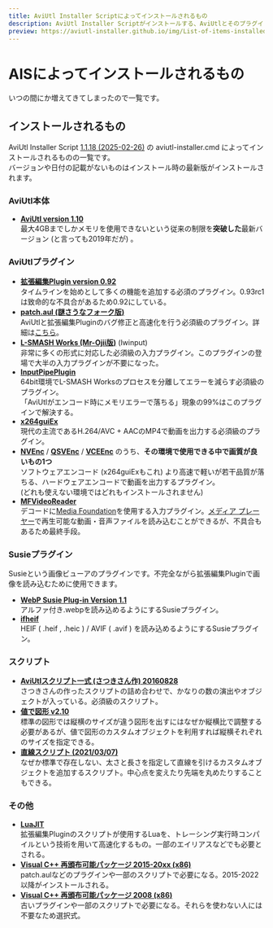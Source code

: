 ```yaml
---
title: AviUtl Installer Scriptによってインストールされるもの
description: AviUtl Installer Scriptがインストールする、AviUtlとそのプラグインやスクリプトなどの一覧です。
preview: https://aviutl-installer.github.io/img/List-of-items-installed-by-AviUtl-Installer-Script-ja/ogp.png
---
```


# AISによってインストールされるもの

いつの間にか増えてきてしまったので一覧です。

## インストールされるもの
AviUtl Installer Script [1.1.18 (2025-02-26)](https://github.com/menndouyukkuri/aviutl-installer-script/releases/tag/v1.1.18) の aviutl-installer.cmd によってインストールされるものの一覧です。\
バージョンや日付の記載がないものはインストール時の最新版がインストールされます。

### AviUtl本体
- **[AviUtl version 1.10](https://spring-fragrance.mints.ne.jp/aviutl/#:~:text=%E2%98%85%20%E3%83%80%E3%82%A6%E3%83%B3%E3%83%AD%E3%83%BC%E3%83%89%20%E2%98%85-,AviUtl,-aviutl110.zip%09version1.10%092019/10/3)**\
最大4GBまでしかメモリを使用できないという従来の制限を**突破した**最新バージョン (と言っても2019年だが) 。

### AviUtlプラグイン
- **[拡張編集Plugin version 0.92](http://spring-fragrance.mints.ne.jp/aviutl/#:~:text=%E3%83%90%E3%83%BC%E3%82%B8%E3%83%A7%E3%83%B3%E3%81%AF%E3%81%93%E3%81%A1%E3%82%89-,%E6%8B%A1%E5%BC%B5%E7%B7%A8%E9%9B%86Plugin,-%E5%8B%95%E7%94%BB%E3%80%81%E9%9D%99%E6%AD%A2%E7%94%BB)**\
タイムラインを始めとして多くの機能を追加する必須のプラグイン。0.93rc1は致命的な不具合があるため0.92にしている。
- **[patch.aul (謎さうなフォーク版)](https://github.com/nazonoSAUNA/patch.aul/releases/latest)**\
AviUtlと拡張編集Pluginのバグ修正と高速化を行う必須級のプラグイン。詳細は[こちら](https://scrapbox.io/nazosauna/patch.aul)。
- **[L-SMASH Works (Mr-Ojii版)](https://github.com/Mr-Ojii/L-SMASH-Works-Auto-Builds/releases/latest)** (lwinput)\
非常に多くの形式に対応した必須級の入力プラグイン。このプラグインの登場で大半の入力プラグインが不要になった。
- **[InputPipePlugin](https://github.com/amate/InputPipePlugin/releases/latest)**\
64bit環境でL-SMASH Worksのプロセスを分離してエラーを減らす必須級のプラグイン。\
「AviUtlがエンコード時にメモリエラーで落ちる」現象の99%はこのプラグインで解決する。
- **[x264guiEx](https://github.com/rigaya/x264guiEx/releases/latest)**\
現代の主流であるH.264/AVC + AACのMP4で動画を出力する必須級のプラグイン。
- **[NVEnc](https://github.com/rigaya/NVEnc/releases/latest)** / **[QSVEnc](https://github.com/rigaya/QSVEnc/releases/latest)** / **[VCEEnc](https://github.com/rigaya/VCEEnc/releases/latest)** のうち、**その環境で使用できる中で画質が良いもの1つ**\
ソフトウェアエンコード (x264guiExもこれ) より高速で軽いが若干品質が落ちる、ハードウェアエンコードで動画を出力するプラグイン。\
(どれも使えない環境ではどれもインストールされません)
- **[MFVideoReader](https://github.com/amate/MFVideoReader/releases/latest)**\
デコードに[Media Foundation](https://ja.wikipedia.org/wiki/Media_Foundation)を使用する入力プラグイン。[メディア プレーヤー](https://apps.microsoft.com/detail/9wzdncrfj3pt?hl=ja-jp&gl=JP)で再生可能な動画・音声ファイルを読み込むことができるが、不具合もあるため最終手段。

### Susieプラグイン
Susieという画像ビューアのプラグインです。不完全ながら拡張編集Pluginで画像を読み込むために使用できます。
- **[WebP Susie Plug-in Version 1.1](http://toro.d.dooo.jp/slplugin.html#iftwebp)**\
アルファ付き.webpを読み込めるようにするSusieプラグイン。
- **[ifheif](https://github.com/Mr-Ojii/ifheif/releases/latest)**\
HEIF ( .heif , .heic ) / AVIF ( .avif ) を読み込めるようにするSusieプラグイン。

### スクリプト
- **[AviUtlスクリプト一式 (さつきさん作) 20160828](https://bowlroll.net/file/3777)**\
さつきさんの作ったスクリプトの詰め合わせで、かなりの数の演出やオブジェクトが入っている。必須級のスクリプト。
- **[値で図形 v2.10](https://scrapbox.io/nanikani-shugo/Nagomiku%E8%87%AA%E4%BD%9C%E3%82%B9%E3%82%AF%E3%83%AA%E3%83%97%E3%83%88)**\
標準の図形では縦横のサイズが違う図形を出すにはなぜか縦横比で調整する必要があるが、値で図形のカスタムオブジェクトを利用すれば縦横それぞれのサイズを指定できる。
- **[直線スクリプト (2021/03/07)](https://ux.getuploader.com/tikubonn_aviutl/download/1)**\
なぜか標準で存在しない、太さと長さを指定して直線を引けるカスタムオブジェクトを追加するスクリプト。中心点を変えたり先端を丸めたりすることもできる。

### その他
- **[LuaJIT](https://github.com/Per-Terra/LuaJIT-Auto-Builds/releases/latest)**\
拡張編集Pluginのスクリプトが使用するLuaを、トレーシング実行時コンパイルという技術を用いて高速化するもの。一部のエイリアスなどでも必要とされる。
- **[Visual C++ 再頒布可能パッケージ 2015-20xx (x86)](https://learn.microsoft.com/ja-jp/cpp/windows/latest-supported-vc-redist)**\
patch.aulなどのプラグインや一部のスクリプトで必要になる。2015-2022以降がインストールされる。
- **[Visual C++ 再頒布可能パッケージ 2008 (x86)](https://learn.microsoft.com/ja-jp/cpp/windows/latest-supported-vc-redist)**\
古いプラグインや一部のスクリプトで必要になる。それらを使わない人には不要なため選択式。
